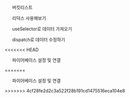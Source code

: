 <ol>버킷리스트</ol>
<ol>리덕스 사용해보기</ol>
<ol>useSelector로 데이터 가져오기</ol>
<ol>dispatch로 데이터 수정하기</ol>
<<<<<<< HEAD
<ol>파이어베이스 설정 및 연결</ol>
=======
<ol>파이어베이스 설정 및 연결</ol>
>>>>>>> 4cf28fe2d2c3a522f28b191cd1475516eca104e8
